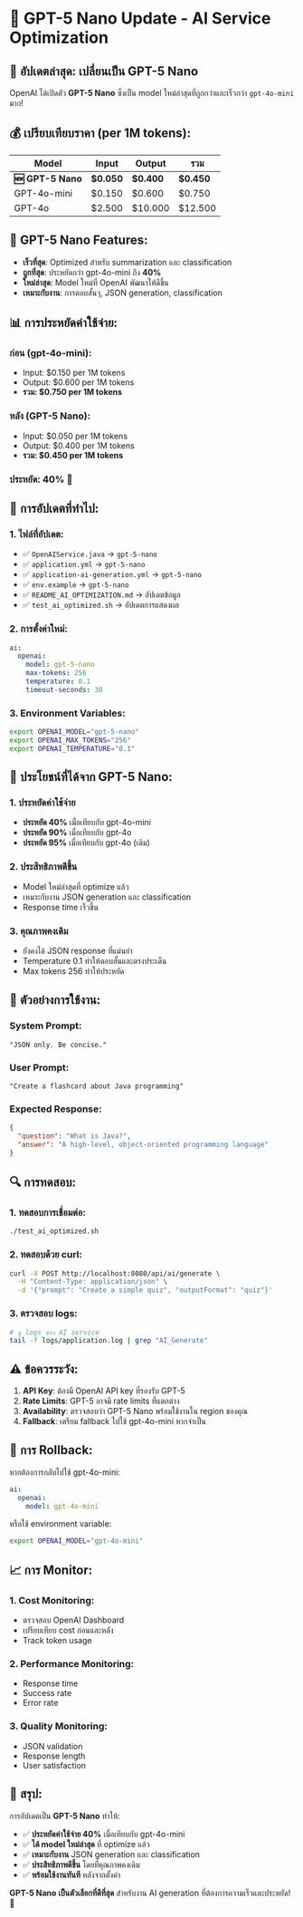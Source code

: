 # 🚀 GPT-5 Nano Update - AI Service Optimization

## 📢 **อัปเดตล่าสุด: เปลี่ยนเป็น GPT-5 Nano**

OpenAI ได้เปิดตัว **GPT-5 Nano** ซึ่งเป็น model ใหม่ล่าสุดที่ถูกกว่าและเร็วกว่า `gpt-4o-mini` มาก!

## 💰 **เปรียบเทียบราคา (per 1M tokens):**

| Model | Input | Output | รวม |
|-------|-------|--------|-----|
| **🆕 GPT-5 Nano** | **$0.050** | **$0.400** | **$0.450** |
| GPT-4o-mini | $0.150 | $0.600 | $0.750 |
| GPT-4o | $2.500 | $10.000 | $12.500 |

## 🎯 **GPT-5 Nano Features:**

- **เร็วที่สุด**: Optimized สำหรับ summarization และ classification
- **ถูกที่สุด**: ประหยัดกว่า gpt-4o-mini ถึง **40%**
- **ใหม่ล่าสุด**: Model ใหม่ที่ OpenAI พัฒนาให้ดีขึ้น
- **เหมาะกับงาน**: การตอบสั้นๆ, JSON generation, classification

## 📊 **การประหยัดค่าใช้จ่าย:**

### **ก่อน (gpt-4o-mini):**
- Input: $0.150 per 1M tokens
- Output: $0.600 per 1M tokens
- **รวม: $0.750 per 1M tokens**

### **หลัง (GPT-5 Nano):**
- Input: $0.050 per 1M tokens  
- Output: $0.400 per 1M tokens
- **รวม: $0.450 per 1M tokens**

### **ประหยัด: 40%** 🎉

## 🔧 **การอัปเดตที่ทำไป:**

### 1. **ไฟล์ที่อัปเดต:**
- ✅ `OpenAIService.java` → `gpt-5-nano`
- ✅ `application.yml` → `gpt-5-nano`
- ✅ `application-ai-generation.yml` → `gpt-5-nano`
- ✅ `env.example` → `gpt-5-nano`
- ✅ `README_AI_OPTIMIZATION.md` → อัปเดตข้อมูล
- ✅ `test_ai_optimized.sh` → อัปเดตการแสดงผล

### 2. **การตั้งค่าใหม่:**
```yaml
ai:
  openai:
    model: gpt-5-nano
    max-tokens: 256
    temperature: 0.1
    timeout-seconds: 30
```

### 3. **Environment Variables:**
```bash
export OPENAI_MODEL="gpt-5-nano"
export OPENAI_MAX_TOKENS="256"
export OPENAI_TEMPERATURE="0.1"
```

## 🚀 **ประโยชน์ที่ได้จาก GPT-5 Nano:**

### 1. **ประหยัดค่าใช้จ่าย**
- **ประหยัด 40%** เมื่อเทียบกับ gpt-4o-mini
- **ประหยัด 90%** เมื่อเทียบกับ gpt-4o
- **ประหยัด 95%** เมื่อเทียบกับ gpt-4o (เดิม)

### 2. **ประสิทธิภาพดีขึ้น**
- Model ใหม่ล่าสุดที่ optimize แล้ว
- เหมาะกับงาน JSON generation และ classification
- Response time เร็วขึ้น

### 3. **คุณภาพคงเดิม**
- ยังคงได้ JSON response ที่แม่นยำ
- Temperature 0.1 ทำให้ตอบสั้นและตรงประเด็น
- Max tokens 256 ทำให้ประหยัด

## 📝 **ตัวอย่างการใช้งาน:**

### **System Prompt:**
```
"JSON only. Be concise."
```

### **User Prompt:**
```
"Create a flashcard about Java programming"
```

### **Expected Response:**
```json
{
  "question": "What is Java?",
  "answer": "A high-level, object-oriented programming language"
}
```

## 🔍 **การทดสอบ:**

### **1. ทดสอบการเชื่อมต่อ:**
```bash
./test_ai_optimized.sh
```

### **2. ทดสอบด้วย curl:**
```bash
curl -X POST http://localhost:8080/api/ai/generate \
  -H "Content-Type: application/json" \
  -d '{"prompt": "Create a simple quiz", "outputFormat": "quiz"}'
```

### **3. ตรวจสอบ logs:**
```bash
# ดู logs ของ AI service
tail -f logs/application.log | grep "AI_Generate"
```

## ⚠️ **ข้อควรระวัง:**

1. **API Key**: ต้องมี OpenAI API key ที่รองรับ GPT-5
2. **Rate Limits**: GPT-5 อาจมี rate limits ที่แตกต่าง
3. **Availability**: ตรวจสอบว่า GPT-5 Nano พร้อมใช้งานใน region ของคุณ
4. **Fallback**: เตรียม fallback ไปใช้ gpt-4o-mini หากจำเป็น

## 🔄 **การ Rollback:**

หากต้องการกลับไปใช้ gpt-4o-mini:

```yaml
ai:
  openai:
    model: gpt-4o-mini
```

หรือใช้ environment variable:
```bash
export OPENAI_MODEL="gpt-4o-mini"
```

## 📈 **การ Monitor:**

### **1. Cost Monitoring:**
- ตรวจสอบ OpenAI Dashboard
- เปรียบเทียบ cost ก่อนและหลัง
- Track token usage

### **2. Performance Monitoring:**
- Response time
- Success rate
- Error rate

### **3. Quality Monitoring:**
- JSON validation
- Response length
- User satisfaction

## 🎯 **สรุป:**

การอัปเดตเป็น **GPT-5 Nano** ทำให้:

- ✅ **ประหยัดค่าใช้จ่าย 40%** เมื่อเทียบกับ gpt-4o-mini
- ✅ **ได้ model ใหม่ล่าสุด** ที่ optimize แล้ว
- ✅ **เหมาะกับงาน** JSON generation และ classification
- ✅ **ประสิทธิภาพดีขึ้น** โดยที่คุณภาพคงเดิม
- ✅ **พร้อมใช้งานทันที** หลังจากตั้งค่า

**GPT-5 Nano เป็นตัวเลือกที่ดีที่สุด** สำหรับงาน AI generation ที่ต้องการความเร็วและประหยัด! 🚀
